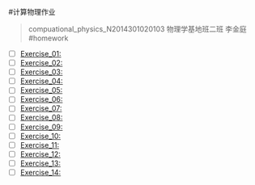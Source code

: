 #计算物理作业 
>compuational_physics_N2014301020103
>物理学基地班二班
>李金庭
#homework
- [ ] [Exercise_01:]()
- [ ] [Exercise_02:]()
- [ ] [Exercise_03:]()
- [ ] [Exercise_04:]()
- [ ] [Exercise_05:]()
- [ ] [Exercise_06:]()
- [ ] [Exercise_07:]()
- [ ] [Exercise_08:]()
- [ ] [Exercise_09:]()
- [ ] [Exercise_10:]()
- [ ] [Exercise_11:]()
- [ ] [Exercise_12:]()
- [ ] [Exercise_13:]()
- [ ] [Exercise_14:]()

